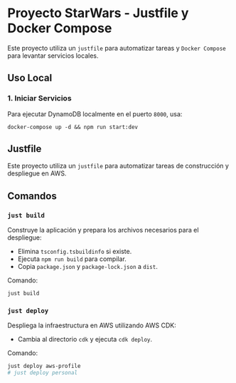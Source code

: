 # Proyecto StarWars - Justfile y Docker Compose

Este proyecto utiliza un `justfile` para automatizar tareas y `Docker Compose` para levantar servicios locales.

## Uso Local

### 1. Iniciar Servicios
Para ejecutar DynamoDB localmente en el puerto `8000`, usa:

```
docker-compose up -d && npm run start:dev
```

## Justfile

Este proyecto utiliza un `justfile` para automatizar tareas de construcción y despliegue en AWS.

## Comandos

### `just build`
Construye la aplicación y prepara los archivos necesarios para el despliegue:

- Elimina `tsconfig.tsbuildinfo` si existe.
- Ejecuta `npm run build` para compilar.
- Copia `package.json` y `package-lock.json` a `dist`.

Comando:
```sh
just build
```

### `just deploy`
Despliega la infraestructura en AWS utilizando AWS CDK:

- Cambia al directorio `cdk` y ejecuta `cdk deploy`.

Comando:
```sh
just deploy aws-profile
# just deploy personal
```

